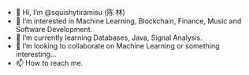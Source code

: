 - 👋 Hi, I’m @squishytiramisu (陈 林)
- 👀 I’m interested in Machine Learning, Blockchain, Finance, Music and Software Development.
- 🌱 I’m currently learning Databases, Java, Signal Analysis.
- 💞️ I’m looking to collaborate on Machine Learning or something interesting...
- 📫 How to reach me.

<!---
squishytiramisu/squishytiramisu is a ✨ special ✨ repository because its `README.md` (this file) appears on your GitHub profile.
You can click the Preview link to take a look at your changes.
--->
